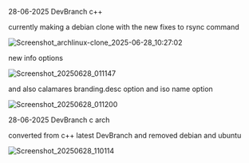 28-06-2025 DevBranch c++ 

currently making a debian clone with the new fixes to rsync command

![Screenshot_archlinux-clone_2025-06-28_10:27:02](https://github.com/user-attachments/assets/9627ee73-14dd-455f-948c-4f80873c65ef)



new info options

![Screenshot_20250628_011147](https://github.com/user-attachments/assets/7ddd3415-8c8b-494f-866a-d3ee313dee25)


 and also calamares branding.desc option and iso name option

![Screenshot_20250628_011200](https://github.com/user-attachments/assets/14a2f8a2-859c-465b-8370-00a656b04865)


28-06-2025 DevBranch c arch

converted from c++ latest DevBranch and removed debian and ubuntu

![Screenshot_20250628_110114](https://github.com/user-attachments/assets/899eea1a-a9ea-4083-8b1c-a71fe4081488)
